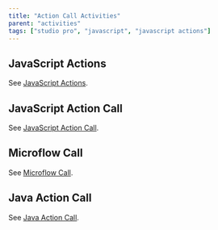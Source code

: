 ```yaml
---
title: "Action Call Activities"
parent: "activities"
tags: ["studio pro", "javascript", "javascript actions"]
---
```


## JavaScript Actions

See [JavaScript Actions](javascript-actions).

## JavaScript Action Call

See [JavaScript Action Call](javascript-action-call).

## Microflow Call

See [Microflow Call](microflow-call).

## Java Action Call

See [Java Action Call](java-action-call).